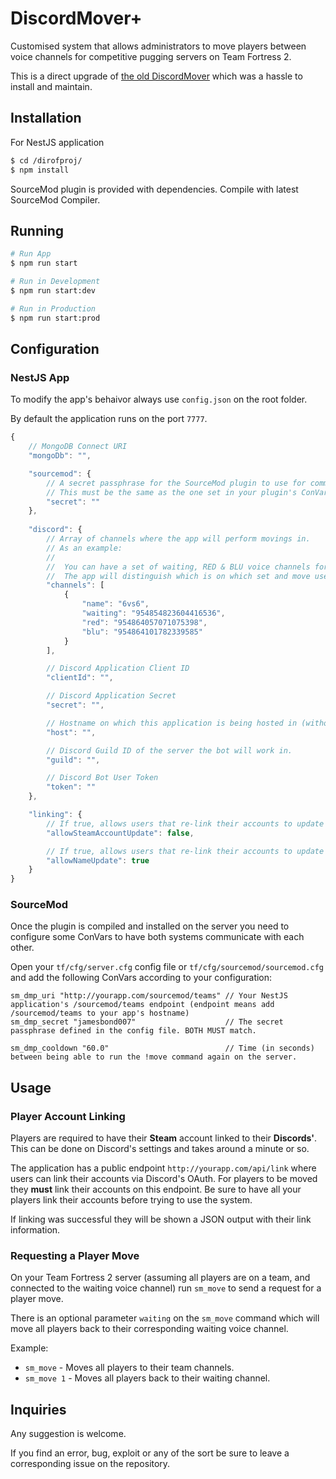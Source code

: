 # DiscordMover+

Customised system that allows administrators to move players between voice channels for competitive pugging servers on Team Fortress 2.

This is a direct upgrade of [the old DiscordMover](https://github.com/punteroo/DiscordTF2Mover) which was a hassle to install and maintain.

## Installation

For NestJS application

```bash
$ cd /dirofproj/
$ npm install
```

SourceMod plugin is provided with dependencies. Compile with latest SourceMod Compiler.

## Running

```bash
# Run App
$ npm run start

# Run in Development
$ npm run start:dev

# Run in Production
$ npm run start:prod
```

## Configuration

### NestJS App

To modify the app's behaivor always use `config.json` on the root folder.

By default the application runs on the port `7777`.

```js
{
    // MongoDB Connect URI
    "mongoDb": "",

    "sourcemod": {
        // A secret passphrase for the SourceMod plugin to use for communication with the app.
        // This must be the same as the one set in your plugin's ConVars.
        "secret": ""
    },
    
    "discord": {
        // Array of channels where the app will perform movings in.
        // As an example:
        //
        //  You can have a set of waiting, RED & BLU voice channels for 6vs6 pugs, and have another exact same set but for Highlander.
        //  The app will distinguish which is on which set and move users to the "format" corresponding channels.
        "channels": [
            {
                "name": "6vs6",
                "waiting": "954854823604416536",
                "red": "954864057071075398",
                "blu": "954864101782339585"
            }
        ],

        // Discord Application Client ID
        "clientId": "",

        // Discord Application Secret
        "secret": "",

        // Hostname on which this application is being hosted in (without leading /) (Ex: http://yourapp.com)
        "host": "",

        // Discord Guild ID of the server the bot will work in.
        "guild": "",

        // Discord Bot User Token
        "token": ""
    },

    "linking": {
        // If true, allows users that re-link their accounts to update the linked Steam account.
        "allowSteamAccountUpdate": false,

        // If true, allows users that re-link their accounts to update their name.
        "allowNameUpdate": true
    }
}
```

### SourceMod

Once the plugin is compiled and installed on the server you need to configure some ConVars to have both systems communicate with each other.

Open your `tf/cfg/server.cfg` config file or `tf/cfg/sourcemod/sourcemod.cfg` and add the following ConVars according to your configuration:

```
sm_dmp_uri "http://yourapp.com/sourcemod/teams" // Your NestJS application's /sourcemod/teams endpoint (endpoint means add /sourcemod/teams to your app's hostname)
sm_dmp_secret "jamesbond007"                    // The secret passphrase defined in the config file. BOTH MUST match.

sm_dmp_cooldown "60.0"                          // Time (in seconds) between being able to run the !move command again on the server.
```

## Usage

### Player Account Linking

Players are required to have their **Steam** account linked to their **Discords'**. This can be done on Discord's settings and takes around a minute or so.

The application has a public endpoint `http://yourapp.com/api/link` where users can link their accounts via Discord's OAuth. For players to be moved they **must** link their accounts on this endpoint. Be sure to have all your players link their accounts before trying to use the system.

If linking was successful they will be shown a JSON output with their link information.

### Requesting a Player Move

On your Team Fortress 2 server (assuming all players are on a team, and connected to the waiting voice channel) run `sm_move` to send a request for a player move.

There is an optional parameter `waiting` on the `sm_move` command which will move all players back to their corresponding waiting voice channel.

Example:
- `sm_move` - Moves all players to their team channels.
- `sm_move 1` - Moves all players back to their waiting channel.

## Inquiries

Any suggestion is welcome.

If you find an error, bug, exploit or any of the sort be sure to leave a corresponding issue on the repository.
